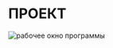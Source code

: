 # ПРОЕКТ
![рабочее окно программы](https://github.com/user-attachments/assets/126beef4-9df3-47af-9473-8c2aac870a9f)

